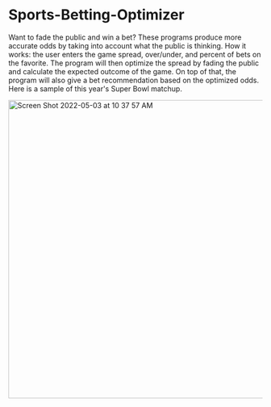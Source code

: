 # Sports-Betting-Optimizer
Want to fade the public and win a bet? These programs produce more accurate odds by taking into account what the public is thinking. How it works: the user enters the game spread, over/under, and percent of bets on the favorite. The program will then optimize the spread by fading the public and calculate the expected outcome of the game. On top of that, the program will also give a bet recommendation based on the optimized odds. Here is a sample of this year's Super Bowl matchup. 

<img width="591" alt="Screen Shot 2022-05-03 at 10 37 57 AM" src="https://user-images.githubusercontent.com/84414002/166486897-8c12ecf6-724d-47c9-a84a-81fe4bf668a2.png">
